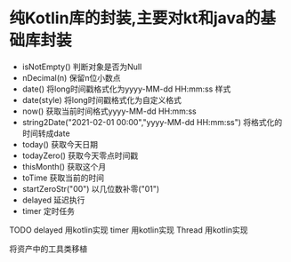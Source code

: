 # 纯Kotlin库的封装,主要对kt和java的基础库封装

- isNotEmpty() 判断对象是否为Null
- nDecimal(n) 保留n位小数点
- date() 将long时间戳格式化为yyyy-MM-dd HH:mm:ss 样式
- date(style) 将long时间戳格式化为自定义格式
- now() 获取当前时间格式yyyy-MM-dd HH:mm:ss
- string2Date("2021-02-01 00:00","yyyy-MM-dd HH:mm:ss") 将格式化的时间转成date
- today() 获取今天日期
- todayZero() 获取今天零点时间戳
- thisMonth() 获取这个月
- toTime 获取当前的时间
- startZeroStr("00") 以几位数补零("01")
- delayed 延迟执行
- timer 定时任务


TODO
delayed 用kotlin实现
timer 用kotlin实现
Thread 用kotlin实现

将资产中的工具类移植